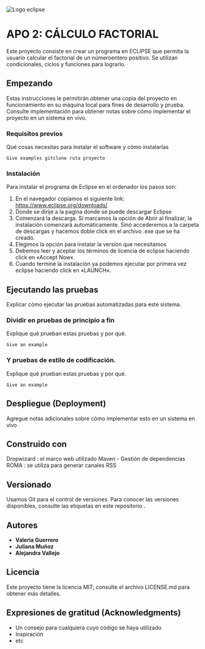  ![Logo eclipse](https://upload.wikimedia.org/wikipedia/commons/thumb/d/d0/Eclipse-Luna-Logo.svg/2560px-Eclipse-Luna-Logo.svg.png)

# APO 2: CÁLCULO FACTORIAL
Este proyecto consiste en crear un programa en ECLIPSE que permita la usuario calcular el factorial de un númeroentero positivo.
Se utilizan condicionales, ciclos y funciones para lograrlo.

## Empezando

Estas instrucciones le permitirán obtener una copia del proyecto en funcionamiento en su máquina local para fines de desarrollo y prueba. Consulte implementación para obtener notas sobre cómo implementar el proyecto en un sistema en vivo.

### Requisitos previos

Qué cosas necesitas para instalar el software y cómo instalarlas

```
Give examples gitclone ruta proyecto
```

### Instalación
Para instalar el programa de Eclipse en el ordenador los pasos son:

1. En el navegador copiamos el siguiente link: https://www.eclipse.org/downloads/
2. Donde se dirije a la pagina donde se puede descargar Eclipse
3. Comenzará la descarga. Si marcamos la opción de Abrir al finalizar, la instalación comenzará automáticamente. Sinó accederemos a la carpeta de descargas y hacemos doble click en el archivo .exe que se ha creado.
4. Elegimos la opción para instalar la versión que necesitamos
5. Debemos leer y aceptar los términos de licencia de eclipse haciendo click en «Accept Now«.
6. Cuando termine la instalación ya podemos ejecutar por primera vez eclipse haciendo click en «LAUNCH«.
  
  

## Ejecutando las pruebas

Explicar cómo ejecutar las pruebas automatizadas para este sistema.

### Dividir en pruebas de principio a fin

Explique qué prueban estas pruebas y por qué.

```
Give an example
```

### Y pruebas de estilo de codificación.

Explique qué prueban estas pruebas y por qué.

```
Give an example
```

## Despliegue (Deployment)

Agregue notas adicionales sobre cómo implementar esto en un sistema en vivo


## Construido con

Dropwizard : el marco web utilizado
Maven - Gestión de dependencias
ROMA : se utiliza para generar canales RSS

## Versionado

Usamos Git para el control de versiones. Para conocer las versiones disponibles, consulte las etiquetas en este repositorio .

## Autores

* **Valeria Guerrero**
* **Juliana Muñoz**
* **Alejandra Vallejo** 


## Licencia

Este proyecto tiene la licencia MIT; consulte el archivo LICENSE.md para obtener más detalles.

## Expresiones de gratitud (Acknowledgments)

* Un consejo para cualquiera cuyo código se haya utilizado
* Inspiración
* etc
